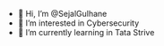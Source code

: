 - 👋 Hi, I’m @SejalGulhane
- 👀 I’m interested in Cybersecurity 
- 🌱 I’m currently learning in Tata Strive 



<!---
SejalGulhane/SejalGulhane is a ✨ special ✨ repository because its `README.md` (this file) appears on your GitHub profile.
You can click the Preview link to take a look at your changes.
--->
